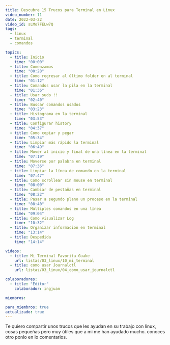 ```yaml
---
title: Descubre 15 Trucos para Terminal en Linux
video_number: 11
date: 2022-03-22
video_id: sLMo7FELw7Q
tags:
  - linux
  - terminal
  - comandos

topics:
  - title: Inicio
    time: "00:00"
  - title: Comenzamos
    time: "00:28"
  - title: Como regresar al último folder en al terminal
    time: "01:12"
  - title: Comandos usar la pila en la terminal
    time: "01:36"
  - title: Usar sudo !!
    time: "02:40"
  - title: Buscar comandos usados
    time: "03:23"
  - title: Histograma en la terminal
    time: "03:53"
  - title: Configurar history
    time: "04:37"
  - title: Como copiar y pegar
    time: "05:34"
  - title: Limpiar más rápido la terminal
    time: "06:49"
  - title: Mover al inicio y final de una línea en la terminal
    time: "07:19"
  - title: Moverse por palabra en terminal
    time: "07:36"
  - title: Limpiar la línea de comando en la terminal
    time: "07:47"
  - title: Como scrollear sin mouse en terminal
    time: "08:00"
  - title: Cambiar de pestañas en terminal
    time: "08:22"
  - title: Pasar a segundo plano un proceso en la terminal
    time: "08:40"
  - title: Múltiples comandos en una línea
    time: "09:04"
  - title: Como visualizar Log
    time: "10:32"
  - title: Organizar información en terminal
    time: "13:14"
  - title: Despedida
    time: "14:14"

videos:
  - title: Mi Terminal Favorita Guake
    url: listas/03_linux/10_mi_terminal
  - title: como usar Journalctl
    url: listas/03_linux/04_como_usar_journalctl

colaboradores:
  - title: "Editor"
    colaborador: ingjuan

miembros:

para_miembros: true
actualizado: true
---
```


Te quiero compartir unos trucos que les ayudan en su trabajo con linux, cosas pequeñas pero muy útiles que a mi me han ayudado mucho. conoces otro ponlo en lo comentarios.
